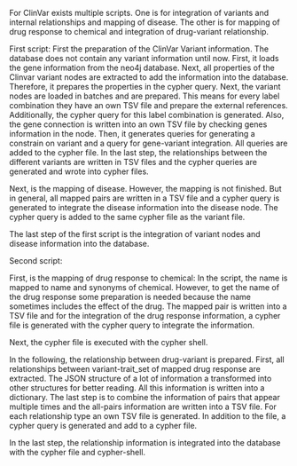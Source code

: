 For ClinVar exists multiple scripts. One is for integration of variants and internal relationships and mapping of disease. The other is for mapping of drug response to chemical and integration of drug-variant relationship. 

First script:
First the preparation of the ClinVar Variant information. The database does not contain any variant information until now.
	First, it loads the gene information from the neo4j database.
	Next, all properties of the Clinvar variant nodes are extracted to add the information into the database. Therefore, it prepares the properties in the cypher query. 
	Next, the variant nodes are loaded in batches and are prepared. This means for every label combination they have an own TSV file and prepare the external references. Additionally, the cypher query for this label combination is generated. Also, the gene connection is written into an own TSV file by checking genes information in the node.
	Then, it generates queries for generating a constrain on variant and a query for gene-variant integration. All queries are added to the cypher file.
	In the last step, the relationships between the different variants are written in TSV files and the cypher queries are generated and wrote into cypher files.

Next, is the mapping of disease. However, the mapping is not finished. But in general, all mapped pairs are written in a TSV file and a cypher query is generated to integrate the disease information into the disease node. The cypher query is added to the same cypher file as the variant file.

The last step of the first script is the integration of variant nodes and disease information into the database.

Second script:

First, is the mapping of drug response to chemical:
	In the script, the name is mapped to name and synonyms of chemical. However, to get the name of the drug response some preparation is needed because the name sometimes includes the effect of the drug. 
	The mapped pair is written into a TSV file and for the integration of the drug response information, a cypher file is generated with the cypher query to integrate the information.

Next, the cypher file is executed with the cypher shell.

In the following, the relationship between drug-variant is prepared.
	First, all relationships between variant-trait_set of mapped drug response are extracted. The JSON structure of a lot of information a transformed into other structures for better reading. All this information is written into a dictionary.
	The last step is to combine the information of pairs that appear multiple times and the all-pairs information are written into a TSV file. For each relationship type an own TSV file is generated. In addition to the file, a cypher query is generated and add to a cypher file.

In the last step, the relationship information is integrated into the database with the cypher file and cypher-shell.
